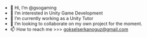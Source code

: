 - 👋 Hi, I’m @gsogaming
- 👀 I’m interested in Unity Game Development
- 🌱 I’m currently working as a Unity Tutor
- 💞️ I’m looking to collaborate on my own project for the moment.
- 📫 How to reach me >>> gokselserkanoguz@gmail.com

<!---
gsogaming/gsogaming is a ✨ special ✨ repository because its `README.md` (this file) appears on your GitHub profile.
You can click the Preview link to take a look at your changes.
--->
